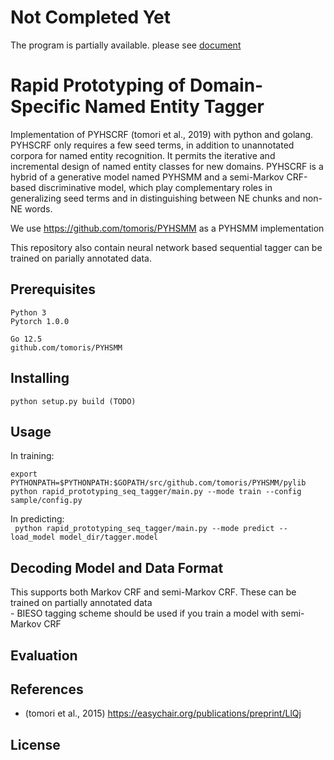 # Not Completed Yet

The program is partially available.
please see [document](https://tomoris.github.io/tools/pyhscrf.ja/)

# Rapid Prototyping of Domain-Specific Named Entity Tagger
Implementation of PYHSCRF (tomori et al., 2019) with python and golang. PYHSCRF only requires a few seed terms, in addition to unannotated corpora for named entity recognition. It permits the iterative and incremental design of named entity classes for new domains. PYHSCRF is a hybrid of a generative model named PYHSMM and a semi-Markov CRF-based discriminative model, which play complementary roles in generalizing seed terms and in distinguishing between NE chunks and non-NE words.

We use https://github.com/tomoris/PYHSMM as a PYHSMM implementation

This repository also contain neural network based sequential tagger can be trained on parially annotated data.

## Prerequisites
```
Python 3
Pytorch 1.0.0

Go 12.5
github.com/tomoris/PYHSMM
```

## Installing
```
python setup.py build (TODO)
```

## Usage
In training:  

```
export PYTHONPATH=$PYTHONPATH:$GOPATH/src/github.com/tomoris/PYHSMM/pylib
python rapid_prototyping_seq_tagger/main.py --mode train --config sample/config.py
```
In predicting:  
` python rapid_prototyping_seq_tagger/main.py --mode predict --load_model model_dir/tagger.model`  

## Decoding Model and Data Format
This supports both Markov CRF and semi-Markov CRF. These can be trained on partially annotated data  
    - BIESO tagging scheme should be used if you train a model with semi-Markov CRF

## Evaluation


## References
- (tomori et al., 2015) https://easychair.org/publications/preprint/LlQj

## License